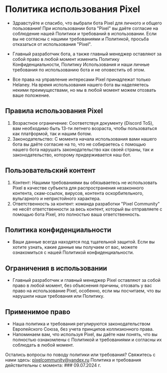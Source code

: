 # Политика использования Pixel
- Здравстуйте и спасибо, что выбрали бота Pixel для личного и общего пользования! При использовании бота "Pixel" вы даёте согласие на соблюдение нашей Политики и требований в использовании. Если вы не согласны с нашими требованиями и Политикой, просьба отказаться от использования "Pixel".
- Главный разработчик бота, а также главный менеджер оставляют за собой право в любой момент изменить Политику Конфиденциальности, Политику Использования и наши личные требования по использованию бота и не оповестить об этом.

- Все права на управление интересами Pixel принадлежат только Helaney. На время использования нашего бота вы наделяетесь некими преимуществами, но мы в любой момент можем отозвать ваше положение.

## Правила использования Pixel
1. Возрастное ограничение: Соответствуя документу (Discord ToS), вам необходимо быть 13-ти летнего возраста, чтобы пользоваться как платформой, так и нашим ботом.
2. Законодательство: С момента начала использования вами нашего бота вы даёте согласие на то, что не собираетесь с помощью нашего бота нарушать законодательство как своей страны, так и законодательство, которому придерживается наш бот.

## Пользовательский контент
1. Контент: Нашими требованиями вы обязываетесь не использовать Pixel в качестве субъекта для распространения незаконного контента, скам-ссылок, вирусов, контента оскорбительного, вульгарного и непристойного характера.
2. Ответственность за контент: команда разработки "Pixel Community" не несёт ответственности за весь контент, который вы отправляете с помощью бота Pixel, это полностью ваша ответственность.

## Политика конфиденциальности
- Ваши данные всегда находятся под тщательной защитой. Если вы хотите узнать, какие данные мы получаем от вас, можете ознакомиться с нашей Политикой конфиденциальности.

## Ограничения в использовании
- Главный разработчик и главный менеджер Pixel оставляют за собой право в любой момент, без объяснения причины, отозвать у вас право на использование Pixel, особенно, если мы посчитаем, что вы нарушили наши требования или Политику.

## Применимое право
- Наша политика и требования регулируются законодательством Европейского Союза, без учета принципов коллизионного права.
- Напоминаем вам, что используя Pixel, вы даёте нам понять, что вы полностью ознакомлены с Политикой и требованиями и согласны их соблюдать в любой момент.

Остались вопросы по поводу политики или требования? Свяжитесь с нами здесь: pixelcommunity@yandex.ru
Политика и требования действительны с момента: ### 09.07.2024 г.
